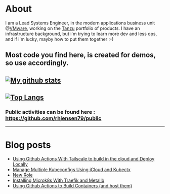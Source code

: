 # About
I am a Lead Systems Engineer, in the modern applications business unit @[VMware](www.vmware.com), working on the [Tanzu](https://tanzu.vmware.com) portfolio of products.
I have an infrastructure background, but i'm trying to learn more dev and less ops, and if i'm lucky, mayby how to put them together :-)

Most code you find here, is created for demos, so use accordingly. 
---
[![My github stats](https://github-readme-stats.vercel.app/api?username=rhjensen79&count_private=true&show_icons=true)](https://github.com/anuraghazra/github-readme-stats)
---
[![Top Langs](https://github-readme-stats.vercel.app/api/top-langs/?username=rhjensen79)](https://github.com/anuraghazra/github-readme-stats)
---
### Public activities can be found here : https://github.com/rhjensen79/public

---

# Blog posts
<!-- BLOG-POST-LIST:START -->
- [Using Github Actions With Tailscale to build in the cloud and Deploy Locally](https://www.robert-jensen.dk/posts/2022-using-github-actions-with-tailscale-to-deploy-locally/)
- [Manage Multiple Kubeconfigs Using iCloud and Kubectx](https://www.robert-jensen.dk/posts/2021-manage-multiple-kubeconfigs-using-icloud-and-kubectx/)
- [New Role](https://www.robert-jensen.dk/posts/2021-new-role/)
- [Installing Microk8s With Traefik and Metallb](https://www.robert-jensen.dk/posts/2021-microk8s-with-traefik-and-metallb/)
- [Using Github Actions to Build Containers &lpar;and host them&rpar;](https://www.robert-jensen.dk/posts/2021-using-github-actions-to-build-containers/)
<!-- BLOG-POST-LIST:END -->

<!--
**rhjensen79/rhjensen79** is a ✨ _special_ ✨ repository because its `README.md` (this file) appears on your GitHub profile.

Here are some ideas to get you started:

- 🔭 I’m currently working on ...
- 🌱 I’m currently learning ...
- 👯 I’m looking to collaborate on ...
- 🤔 I’m looking for help with ...
- 💬 Ask me about ...
- 📫 How to reach me: ...
- 😄 Pronouns: ...
- ⚡ Fun fact: ...
-->
